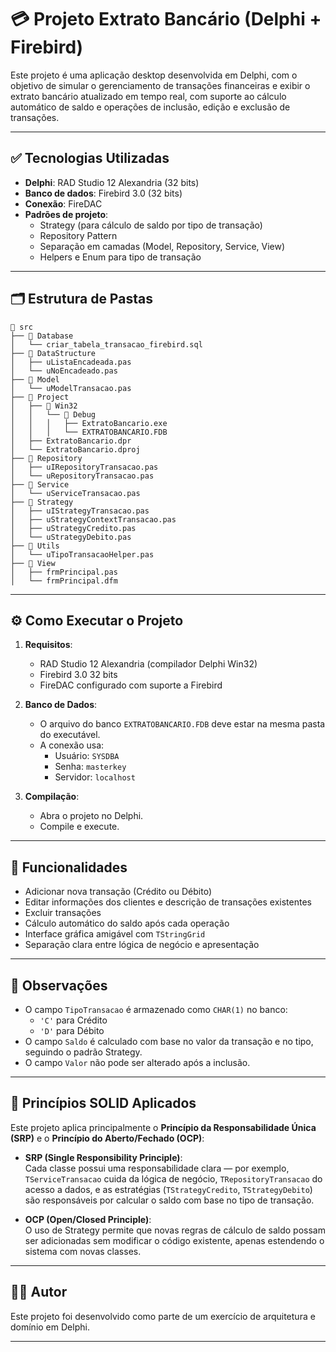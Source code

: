 # 💳 Projeto Extrato Bancário (Delphi + Firebird)

Este projeto é uma aplicação desktop desenvolvida em Delphi, com o objetivo de simular o gerenciamento de transações financeiras e exibir o extrato bancário atualizado em tempo real, com suporte ao cálculo automático de saldo e operações de inclusão, edição e exclusão de transações.

---

## ✅ Tecnologias Utilizadas

- **Delphi**: RAD Studio 12 Alexandria (32 bits)
- **Banco de dados**: Firebird 3.0 (32 bits)
- **Conexão**: FireDAC
- **Padrões de projeto**:
  - Strategy (para cálculo de saldo por tipo de transação)
  - Repository Pattern
  - Separação em camadas (Model, Repository, Service, View)
  - Helpers e Enum para tipo de transação

---

## 🗂️ Estrutura de Pastas

```
📁 src
├── 📁 Database
│   └── criar_tabela_transacao_firebird.sql
├── 📁 DataStructure
│   ├── uListaEncadeada.pas
│   └── uNoEncadeado.pas
├── 📁 Model
│   └── uModelTransacao.pas
├── 📁 Project
│   ├── 📁 Win32
│   │   └── 📁 Debug
│   │   │   ├── ExtratoBancario.exe
│   │   │   └── EXTRATOBANCARIO.FDB
│   ├── ExtratoBancario.dpr
│   └── ExtratoBancario.dproj
├── 📁 Repository
│   ├── uIRepositoryTransacao.pas
│   └── uRepositoryTransacao.pas
├── 📁 Service
│   └── uServiceTransacao.pas
├── 📁 Strategy
│   ├── uIStrategyTransacao.pas
│   ├── uStrategyContextTransacao.pas
│   ├── uStrategyCredito.pas
│   └── uStrategyDebito.pas
├── 📁 Utils
│   └── uTipoTransacaoHelper.pas
├── 📁 View
│   ├── frmPrincipal.pas
│   └── frmPrincipal.dfm
```

---

## ⚙️ Como Executar o Projeto

1. **Requisitos**:
   - RAD Studio 12 Alexandria (compilador Delphi Win32)
   - Firebird 3.0 32 bits
   - FireDAC configurado com suporte a Firebird

2. **Banco de Dados**:
   - O arquivo do banco `EXTRATOBANCARIO.FDB` deve estar na mesma pasta do executável.
   - A conexão usa:
     - Usuário: `SYSDBA`
     - Senha: `masterkey`
     - Servidor: `localhost`

3. **Compilação**:
   - Abra o projeto no Delphi.
   - Compile e execute.

---

## 🔑 Funcionalidades

- Adicionar nova transação (Crédito ou Débito)
- Editar informações dos clientes e descrição de transações existentes
- Excluir transações
- Cálculo automático do saldo após cada operação
- Interface gráfica amigável com `TStringGrid`
- Separação clara entre lógica de negócio e apresentação

---

## 📌 Observações

- O campo `TipoTransacao` é armazenado como `CHAR(1)` no banco:
  - `'C'` para Crédito
  - `'D'` para Débito
- O campo `Saldo` é calculado com base no valor da transação e no tipo, seguindo o padrão Strategy.
- O campo `Valor` não pode ser alterado após a inclusão.

---

## 🧱 Princípios SOLID Aplicados

Este projeto aplica principalmente o **Princípio da Responsabilidade Única (SRP)** e o **Princípio do Aberto/Fechado (OCP)**:

- **SRP (Single Responsibility Principle)**:  
  Cada classe possui uma responsabilidade clara — por exemplo, `TServiceTransacao` cuida da lógica de negócio, `TRepositoryTransacao` do acesso a dados, e as estratégias (`TStrategyCredito`, `TStrategyDebito`) são responsáveis por calcular o saldo com base no tipo de transação.

- **OCP (Open/Closed Principle)**:  
  O uso de Strategy permite que novas regras de cálculo de saldo possam ser adicionadas sem modificar o código existente, apenas estendendo o sistema com novas classes.

---

## 👨‍💻 Autor

Este projeto foi desenvolvido como parte de um exercício de arquitetura e domínio em Delphi.

---